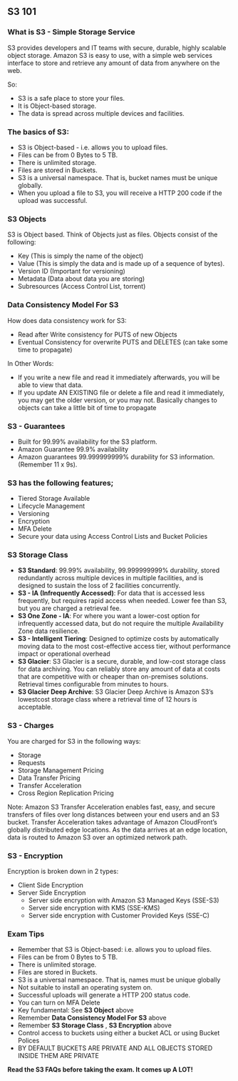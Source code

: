 ## S3 101

### What is S3 - Simple Storage Service
S3 provides developers and IT teams with secure, durable, highly scalable object storage. Amazon S3 is easy to use, with a simple web services interface to store and retrieve any amount of data from anywhere on the web.

So:
- S3 is a safe place to store your files.
- It is Object-based storage.
- The data is spread across multiple devices and facilities.

### The basics of S3:
- S3 is Object-based - i.e. allows you to upload files.
- Files can be from 0 Bytes to 5 TB.
- There is unlimited storage.
- Files are stored in Buckets.
- S3 is a universal namespace. That is, bucket names must be unique globally.
- When you upload a file to S3, you will receive a HTTP 200 code if the upload was successful.

### S3 Objects
S3 is Object based. Think of Objects just as files. Objects consist of the following:
- Key (This is simply the name of the object)
- Value (This is simply the data and is made up of a sequence of bytes).
- Version ID (Important for versioning)
- Metadata (Data about data you are storing)
- Subresources (Access Control List, torrent)

### Data Consistency Model For S3
How does data consistency work for S3:
- Read after Write consistency for PUTS of new Objects
- Eventual Consistency for overwrite PUTS and DELETES (can take some time to propagate)

In Other Words:
- If you write a new file and read it immediately afterwards, you will be able to view that data.
- If you update AN EXISTING file or delete a file and read it immediately, you may get the older version, or you may not. Basically changes to objects can take a little bit of time to propagate

### S3 - Guarantees
- Built for 99.99% availability for the S3 platform.
- Amazon Guarantee 99.9% availability
- Amazon guarantees 99.999999999% durability for S3 information. (Remember 11 x 9s).

### S3 has the following features;
- Tiered Storage Available
- Lifecycle Management
- Versioning
- Encryption
- MFA Delete
- Secure your data using Access Control Lists and Bucket Policies

### S3 Storage Class
- **S3 Standard**: 99.99% availability, 99.999999999% durability, stored redundantly across multiple devices in multiple facilities, and is designed to sustain the loss of 2 facilities concurrently.
- **S3 - IA (Infrequently Accessed)**: For data that is accessed less frequently, but requires rapid access when needed. Lower fee than S3, but you are charged a retrieval fee.
- **S3 One Zone - IA**: For where you want a lower-cost option for infrequently accessed data, but do not require the multiple Availability Zone data resilience. 
- **S3 - Intelligent Tiering**: Designed to optimize costs by automatically moving data to the most cost-effective access tier, without performance impact or operational overhead
- **S3 Glacier**: S3 Glacier is a secure, durable, and low-cost storage class for data archiving. You can reliably store any amount of data at costs that are competitive with or cheaper than on-premises solutions. Retrieval times configurable from minutes to hours.
- **S3 Glacier Deep Archive**: S3 Glacier Deep Archive is Amazon S3’s lowestcost storage class where a retrieval time of 12 hours is acceptable.

### S3 - Charges
You are charged for S3 in the following ways:
- Storage
- Requests
- Storage Management Pricing
- Data Transfer Pricing
- Transfer Acceleration
- Cross Region Replication Pricing

Note: Amazon S3 Transfer Acceleration enables fast, easy, and secure transfers of files over long distances between your end users and an S3 bucket. Transfer Acceleration takes advantage of Amazon CloudFront’s globally distributed edge locations. As the data arrives at an edge location, data is routed to Amazon S3 over an optimized network path.

### S3 - Encryption
Encryption is broken down in 2 types:
- Client Side Encryption
- Server Side Encryption
  - Server side encryption with Amazon S3 Managed Keys (SSE-S3)
  - Server side encryption with KMS (SSE-KMS)
  - Server side encryption with Customer Provided Keys (SSE-C)

### Exam Tips
- Remember that S3 is Object-based: i.e. allows you to upload files.
- Files can be from 0 Bytes to 5 TB.
- There is unlimited storage.
- Files are stored in Buckets.
- S3 is a universal namespace. That is, names must be unique globally
- Not suitable to install an operating system on.
- Successful uploads will generate a HTTP 200 status code.
- You can turn on MFA Delete
- Key fundamental: See **S3 Object** above
- Remember **Data Consistency Model For S3** above
- Remember **S3 Storage Class** , **S3 Encryption** above
- Control access to buckets using either a bucket ACL or using Bucket Polices
- BY DEFAULT BUCKETS ARE PRIVATE AND ALL OBJECTS STORED INSIDE THEM ARE PRIVATE

**Read the S3 FAQs before taking the exam. It comes up A LOT!**
